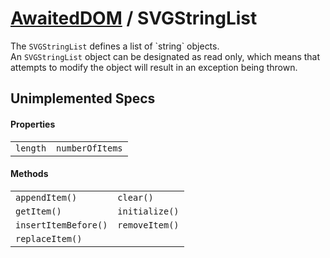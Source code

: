 # [AwaitedDOM](/docs/basic-interfaces/awaited-dom) <span>/</span> SVGStringList

<div class='overview'>The <code>SVGStringList</code> defines a list of `string` objects.</div>

<div class='overview'>An <code>SVGStringList</code> object can be designated as read only, which means that attempts to modify the object will result in an exception being thrown.</div>

## Unimplemented Specs

#### Properties

|     |     |
| --- | --- |
| `length` | `numberOfItems` |

#### Methods

|     |     |
| --- | --- |
| `appendItem()` | `clear()`
`getItem()` | `initialize()`
`insertItemBefore()` | `removeItem()`
`replaceItem()` |  |
